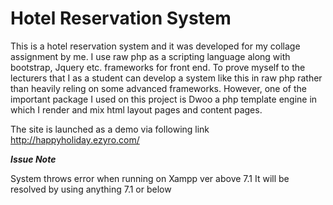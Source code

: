 # Hotel Reservation System


This is a hotel reservation system and it was developed for my collage assignment by me. I use raw php as a scripting language along with bootstrap, Jquery etc. frameworks for front end. To prove myself to the lecturers that I as a student can develop a system like this in raw php rather than heavily reling on some advanced frameworks. However, one of the important package I used on this project is Dwoo a php template engine in which I render and mix html layout pages and content pages.

The site is launched as a demo via following link
http://happyholiday.ezyro.com/

*****Issue Note*****

System throws error when running on Xampp ver above 7.1
It will be resolved by using anything 7.1 or below
